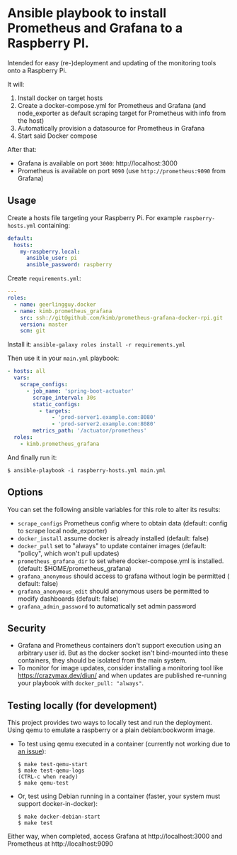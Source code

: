 # Ansible playbook to install Prometheus and Grafana to a Raspberry PI.

Intended for easy (re-)deployment and updating of the monitoring tools onto a
Raspberry Pi.

It will:

1. Install docker on target hosts
2. Create a docker-compose.yml for Prometheus and Grafana (and node_exporter
   as default scraping target for Prometheus with info from the host)
3. Automatically provision a datasource for Prometheus in Grafana
4. Start said Docker compose

After that:

* Grafana is available on port `3000`: http://localhost:3000
* Prometheus is available on port `9090` (use `http://prometheus:9090` from
  Grafana)

## Usage

Create a hosts file targeting your Raspberry Pi. For example
`raspberry-hosts.yml` containing:

```yaml
default:
  hosts:
    my-raspberry.local:
      ansible_user: pi
      ansible_password: raspberry
```

Create `requirements.yml`:

```yaml
---
roles:
  - name: geerlingguy.docker
  - name: kimb.prometheus_grafana
    src: ssh://git@github.com/kimb/prometheus-grafana-docker-rpi.git
    version: master
    scm: git
```

Install it: `ansible-galaxy roles install -r requirements.yml`

Then use it in your `main.yml` playbook:

```yaml
- hosts: all
  vars:
    scrape_configs:
      - job_name: 'spring-boot-actuator'
        scrape_interval: 30s
        static_configs:
          - targets:
              - 'prod-server1.example.com:8080'
              - 'prod-server2.example.com:8080'
        metrics_path: '/actuator/prometheus'
  roles:
    - kimb.prometheus_grafana
```

And finally run it:

```shell
$ ansible-playbook -i raspberry-hosts.yml main.yml
```

## Options

You can set the following ansible variables for this role to alter its results:

* `scrape_configs` Prometheus config where to obtain data (default: config to
  scrape local node_exporter)
* `docker_install` assume docker is already installed (default: false)
* `docker_pull` set to "always" to update container images (default: "policy",
  which won't pull updates)
* `prometheus_grafana_dir` to set where docker-compose.yml is installed.
  (default: $HOME/prometheus_grafana)
* `grafana_anonymous` should access to grafana without login be permitted (
  default: false)
* `grafana_anonymous_edit` should anonymous users be permitted to modify
  dashboards (default: false)
* `grafana_admin_password` to automatically set admin password

## Security

* Grafana and Prometheus containers don't support execution using an arbitrary
  user id. But as the docker socket isn't bind-mounted into these containers,
  they should be isolated from the main system.
* To monitor for image updates, consider installing a monitoring tool
  like https://crazymax.dev/diun/ and when updates are published re-running your
  playbook with `docker_pull: "always"`.

## Testing locally (for development)

This project provides two ways to locally test and run the deployment.
Using qemu to emulate a raspberry or a plain debian:bookworm image.

* To test using qemu executed in a container (currently not working due
  to [an issue](https://github.com/carlosperate/docker-qemu-rpi-os/issues/6)):

  ```shell
  $ make test-qemu-start
  $ make test-qemu-logs
  (CTRL-c when ready)
  $ make qemu-test
  ```

* Or, test using Debian running in a container (faster, your system must
  support docker-in-docker):

  ```shell
  $ make docker-debian-start
  $ make test
  ```

Either way, when completed, access Grafana at http://localhost:3000 and
Prometheus at http://localhost:9090
